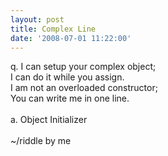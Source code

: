 ```yaml
---
layout: post
title: Complex Line
date: '2008-07-01 11:22:00'
---
```


q. I can setup your complex object; <br>I can do it while you assign. <br>I am not an overloaded constructor; <br>You can write me in one line.  <br><br>a. Object Initializer  <br><br>~/riddle by me
